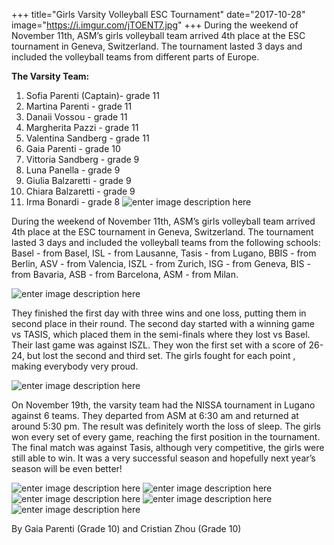 +++
title="Girls Varsity Volleyball ESC Tournament"
date="2017-10-28"
image="https://i.imgur.com/jTOENT7.jpg"
+++
During the weekend of November 11th, ASM’s girls volleyball team arrived 4th place at the ESC tournament in Geneva, Switzerland. The tournament lasted 3 days and included the volleyball teams from different parts of Europe. 
<!--more-->

**The Varsity Team:**

 1. Sofia Parenti (Captain)- grade 11 
 2. Martina Parenti - grade 11 
 3. Danaii Vossou - grade 11 
 4. Margherita Pazzi - grade 11 
 5. Valentina Sandberg - grade 11
 6. Gaia Parenti - grade 10 
 7. Vittoria Sandberg - grade 9  
 8. Luna Panella - grade 9 
 9. Giulia Balzaretti - grade 9 
 10. Chiara Balzaretti - grade 9 
 11. Irma Bonardi - grade 8
 ![enter image description here](https://i.imgur.com/jTOENT7.jpg)

During the weekend of November 11th, ASM’s girls volleyball team arrived 4th place at the ESC tournament in Geneva, Switzerland. The tournament lasted 3 days and included the volleyball teams from the following schools: Basel - from Basel, ISL - from Lausanne, Tasis - from Lugano, BBIS - from Berlin, ASV - from Valencia, ISZL - from Zurich, ISG - from Geneva, BIS - from Bavaria, ASB - from Barcelona, ASM - from Milan. 

![enter image description here](https://i.imgur.com/sdMBXix.jpg)

They finished the first day with three wins and one loss, putting them in second place in their round. The second day started with a winning game vs TASIS, which placed them in the semi-finals where they lost vs Basel. Their last game was against ISZL. They won the first set with a score of 26-24, but lost the second and third set. The girls fought for each point , making everybody very proud.

![enter image description here](https://i.imgur.com/iBoD3dZ.jpg)

On November 19th, the varsity team had the NISSA tournament in Lugano against 6 teams. They departed from ASM at 6:30 am and returned at around 5:30 pm. The result was definitely worth the loss of sleep. The girls won every set of every game, reaching the first position in the tournament. The final match was against Tasis, although very competitive, the girls were still able to win. It was a very successful season and hopefully next year’s season will be even better!

![enter image description here](https://i.imgur.com/p6F58kP.jpg)
![enter image description here](https://i.imgur.com/D7Kom2g.jpg)
![enter image description here](https://i.imgur.com/MdHVK5R.jpg)
![enter image description here](https://i.imgur.com/mV5QIqi.jpg)
![enter image description here](https://i.imgur.com/BFaOPec.jpg)

By Gaia Parenti (Grade 10) and Cristian Zhou (Grade 10)
